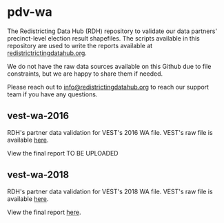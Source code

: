 # pdv-wa

The Redistricting Data Hub (RDH) repository to validate our data partners' precinct-level election result shapefiles. The scripts available in this repository are used to write the reports available at [redistrictrictingdatahub.org]([https://redistrictingdatahub.org/](https://redistrictingdatahub.org/)). 

We do not have the raw data sources available on this Github due to file constraints, but we are happy to share them if needed. 

Please reach out to info@redistrictingdatahub.org to reach our support team if you have any questions. 

## vest-wa-2016

RDH's partner data validation for VEST's 2016 WA file. VEST's raw file is available [here](https://dataverse.harvard.edu/file.xhtml?persistentId=doi:10.7910/DVN/NH5S2I/KETDVX&version=61.0).

View the final report TO BE UPLOADED 


## vest-wa-2018

RDH's partner data validation for VEST's 2018 WA file. VEST's raw file is available [here](https://dataverse.harvard.edu/file.xhtml?persistentId=doi:10.7910/DVN/UBKYRU/WHREP4&version=36.0).

View the final report [here](https://redistrictingdatahub.org/dataset/vest-2018-washington-precinct-and-election-results/). 


